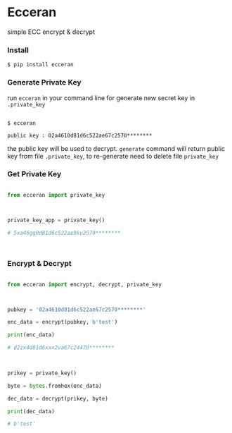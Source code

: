 # Ecceran

simple ECC encrypt & decrypt

### Install

`$ pip install ecceran`

### Generate Private Key

run `ecceran` in your command line for generate new secret key in `.private_key`

```

$ ecceran

public key : 02a4610d81d6c522ae67c2570********

```
the public key will be used to decrypt. `generate` command will return public key from file `.private_key`, to re-generate need to delete file `private_key`

### Get Private Key

```python

from ecceran import private_key



private_key_app = private_key()

# 5xa46gg0d81d6c522ae9ku2570********

  

```

### Encrypt & Decrypt

```python

from ecceran import encrypt, decrypt, private_key



pubkey = '02a4610d81d6c522ae67c2570********'

enc_data = encrypt(pubkey, b'test')

print(enc_data)

# d2zx4d81d6xxx2va67c24470********

  

prikey = private_key()

byte = bytes.fromhex(enc_data)

dec_data = decrypt(prikey, byte)

print(dec_data)

# b'test'

```